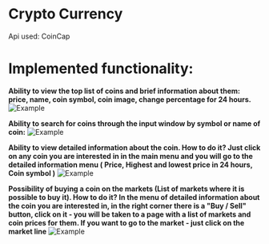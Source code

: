 # Crypto Currency
Api used: CoinCap

# Implemented functionality:
**Ability to view the top list of coins and brief information about them: price, name, coin symbol, coin image, change percentage for 24 hours.**
![Example](https://cdn.discordapp.com/attachments/868756684527501353/1074431894885765241/image.png)

**Ability to search for coins through the input window by symbol or name of coin:**
![Example](https://cdn.discordapp.com/attachments/868756684527501353/1074432179662245998/image.png)

**Ability to view detailed information about the coin. How to do it? Just click on any coin you are interested in in the main menu and you will go to the detailed information menu ( Price, Highest and lowest price in 24 hours, Coin symbol )**
![Example](https://cdn.discordapp.com/attachments/868756684527501353/1074432302525984941/image.png)

**Possibility of buying a coin on the markets (List of markets where it is possible to buy it). How to do it? In the menu of detailed information about the coin you are interested in, in the right corner there is a "Buy / Sell" button, click on it - you will be taken to a page with a list of markets and coin prices for them. If you want to go to the market - just click on the market line**
![Example](https://cdn.discordapp.com/attachments/868756684527501353/1074432443601399838/image.png)
